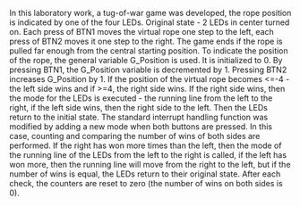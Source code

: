 In this laboratory work, a tug-of-war game was developed, the rope position is indicated by one of the four LEDs. Original state - 2 LEDs in center turned on. Each press of BTN1 moves the virtual rope one step to the left, each press of BTN2 moves it one step to the right. The game ends if the rope is pulled far enough from the central starting position.
To indicate the position of the rope, the general variable G_Position is used. It is initialized to 0. By pressing BTN1, the G_Position variable is decremented by 1. Pressing BTN2 increases G_Position by 1. If the position of the virtual rope becomes <=-4 - the left side wins and if >=4, the right side wins. If the right side wins, then the mode for the LEDs is executed - the running line from the left to the right, if the left side wins, then the right side to the left. Then the LEDs return to the initial state.
The standard interrupt handling function was modified by adding a new mode when both buttons are pressed. In this case, counting and comparing the number of wins of both sides are performed. If the right has won more times than the left, then the mode of the running line of the LEDs from the left to the right is called, if the left has won more, then the running line will move from the right to the left, but if the number of wins is equal, the LEDs return to their original state. After each check, the counters are reset to zero (the number of wins on both sides is 0).